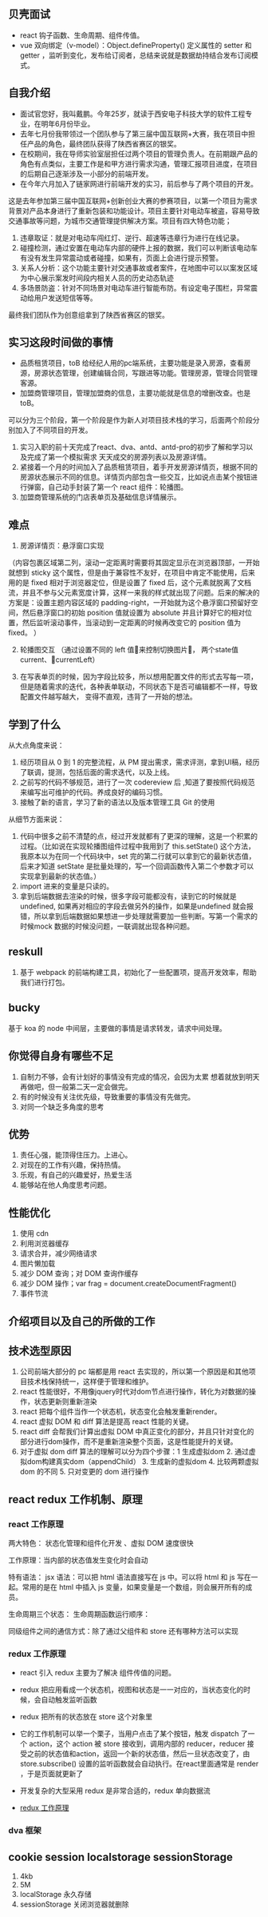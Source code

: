 ## 贝壳面试

- react  钩子函数、生命周期、组件传值。
- vue 双向绑定（v-model）：Object.defineProperty() 定义属性的 setter 和 getter ，监听到变化，发布给订阅者，总结来说就是数据劫持结合发布订阅模式。

## 自我介绍

- 面试官您好，我叫戴鹏。今年25岁，就读于西安电子科技大学的软件工程专业，在明年6月份毕业。
- 去年七月份我带领过一个团队参与了第三届中国互联网+大赛，我在项目中担任产品的角色，最终团队获得了陕西省赛区的银奖。
- 在校期间，我在导师实验室层担任过两个项目的管理负责人。在前期跟产品的角色有点类似，主要工作是和甲方进行需求沟通，管理汇报项目进度，在项目的后期自己逐渐涉及一小部分的前端开发。
- 在今年六月加入了链家网进行前端开发的实习，前后参与了两个项目的开发。


这是去年参加第三届中国互联网+创新创业大赛的参赛项目，以第一个项目为需求背景对产品本身进行了重新包装和功能设计。项目主要针对电动车被盗，容易导致交通事故等问题，为城市交通管理提供解决方案。项目有四大特色功能；
1. 违章取证：就是对电动车闯红灯、逆行、超速等违章行为进行在线记录。
2. 碰撞检测，通过安置在电动车内部的硬件上报的数据，我们可以判断该电动车有没有发生异常震动或者碰撞，如果有，页面上会进行提示预警。
3. 关系人分析：这个功能主要针对交通事故或者案件，在地图中可以以案发区域为中心展示案发时间段内相关人员的历史动态轨迹
4. 多场景防盗：针对不同场景对电动车进行智能布防。有设定电子围栏，异常震动给用户发送短信等等。

最终我们团队作为创意组拿到了陕西省赛区的银奖。


## 实习这段时间做的事情

- 品质租赁项目，toB 给经纪人用的pc端系统，主要功能是录入房源，查看房源，房源状态管理，创建编辑合同，写跟进等功能。管理房源，管理合同管理客源。
- 加盟商管理项目，管理加盟商的信息，主要功能就是信息的增删改查。也是 toB。

可以分为三个阶段，第一个阶段是作为新人对项目技术栈的学习，后面两个阶段分别加入了不同项目的开发。
1. 实习入职的前十天完成了react、dva、antd、antd-pro的初步了解和学习以及完成了第一个模拟需求
天天成交的房源列表以及房源详情。
2. 紧接着一个月的时间加入了品质租赁项目，着手开发房源详情页，根据不同的房源状态展示不同的信息。详情页内部包含一些交互，比如说点击某个按钮进行弹窗，自己动手封装了第一个 react 组件：轮播图。
3. 加盟商管理系统的门店表单页及基础信息详情展示。

## 难点

1. 房源详情页：悬浮窗口实现

（内容包裹区域第二列，滚动一定距离时需要将其固定显示在浏览器顶部，一开始就想到 sticky 这个属性，但是由于兼容性不友好，在项目中肯定不能使用，后来用的是 fixed 相对于浏览器定位，但是设置了 fixed 后，这个元素就脱离了文档流，并且不参与父元素宽度计算，这样一来我的样式就出现了问题。后来的解决的方案是：设置主题内容区域的 padding-right，一开始就为这个悬浮窗口预留好空间，然后悬浮窗口的初始 position 值就设置为 absolute 并且计算好它的相对位置，然后监听滚动事件，当滚动到一定距离的时候再改变它的 position 值为 fixed。 ）

2. 轮播图交互 （通过设置不同的 left 值来控制切换图片， 两个state值 current、currentLeft）

3. 在写表单页的时候，因为字段比较多，所以想用配置文件的形式去写每一项，但是随着需求的迭代，各种表单联动，不同状态下是否可编辑都不一样，导致配置文件越写越大， 变得不直观，违背了一开始的想法。

## 学到了什么

从大点角度来说：
1. 经历项目从 0 到 1 的完整流程，从 PM 提出需求，需求评测，拿到UI稿，经历了联调，提测，包括后面的需求迭代，以及上线。
2. 之前写的代码不够规范，进行了一次 codereview 后 ,知道了要按照代码规范来编写出可维护的代码。养成良好的编码习惯。
3. 接触了新的语言，学习了新的语法以及版本管理工具 Git 的使用

从细节方面来说：

1. 代码中很多之前不清楚的点，经过开发就都有了更深的理解，这是一个积累的过程。（比如说在实现轮播图组件过程中我用到了
this.setState() 这个方法，我原本以为在同一个代码块中，set 完的第二行就可以拿到它的最新状态值，后来才知道 setState 是批量处理的，写一个回调函数传入第二个参数才可以实现拿到最新的状态值。）
2. import 进来的变量是只读的。
3. 拿到后端数据去渲染的时候，很多字段可能都没有，读到它的时候就是 undefined, 如果再对相应的字段去做另外的操作，如果是undefined 就会报错，所以拿到后端数据如果想进一步处理就需要加一些判断。写第一个需求的时候mock 数据的时候没问题，一联调就出现各种问题。

## reskull

1. 基于 webpack 的前端构建工具，初始化了一些配置项，提高开发效率，帮助我们进行打包。

## bucky

基于 koa 的 node 中间层，主要做的事情是请求转发，请求中间处理。

## 你觉得自身有哪些不足

1. 自制力不够，会有计划好的事情没有完成的情况，会因为太累 想着就放到明天再做吧，但一般第二天一定会做完。
3. 有的时候没有关注优先级，导致重要的事情没有先做完。
4. 对同一个缺乏多角度的思考

## 优势

1. 责任心强，能顶得住压力。上进心。
2. 对现在的工作有兴趣，保持热情。
3. 乐观，有自己的兴趣爱好，热爱生活
4. 能够站在他人角度思考问题。

## 性能优化 

1. 使用 cdn
2. 利用浏览器缓存
3. 请求合并，减少网络请求
4. 图片懒加载
5. 减少 DOM 查询；对 DOM 查询作缓存
6. 减少 DOM 操作；var frag = document.createDocumentFragment()
7. 事件节流
## 介绍项目以及自己的所做的工作

## 技术选型原因

1. 公司前端大部分的 pc 端都是用 react 去实现的，所以第一个原因是和其他项目技术栈保持统一，这样便于管理和维护。
2. react 性能很好，不用像jquery时代对dom节点进行操作，转化为对数据的操作，状态更新则重新渲染
3. react 把每个组件当作一个状态机，状态变化会触发重新render。
4. react 虚拟 DOM 和 diff 算法是提高 react 性能的关键。
5. react diff 会帮我们计算出虚拟 DOM 中真正变化的部分，并且只针对变化的部分进行dom操作，而不是重新渲染整个页面，这是性能提升的关键。
6. 对于虚拟 dom diff 算法的理解可以分为四个步骤：1 生成虚拟dom 2. 通过虚拟dom构建真实dom（appendChild） 3. 生成新的虚拟dom 4. 比较两颗虚拟dom 的不同  5. 只对变更的 dom 进行操作 

## react redux 工作机制、原理

### react 工作原理 

两大特色： 状态化管理和组件化开发 、虚拟 DOM 速度很快

工作原理：当内部的状态值发生变化时会自动

特有语法： jsx 语法：可以把 html 语法直接写在 js 中。可以将 html 和 js 写在一起。常用的是在 html 中插入 js 变量，如果变量是一个数组，则会展开所有的成员。

生命周期三个状态：
生命周期函数运行顺序：

同级组件之间的通信方式：除了通过父组件和 store 还有哪种方法可以实现

### redux 工作原理

- react 引入 redux 主要为了解决 组件传值的问题。
- redux 把应用看成一个状态机，视图和状态是一一对应的，当状态变化的时候，会自动触发监听函数
- redux 把所有的状态放在 store 这个对象里
- 它的工作机制可以举一个栗子，当用户点击了某个按钮，触发 dispatch 了一个 action，这个 action 被 store 接收到，调用内部的 reducer，reducer 接受之前的状态值和action，返回一个新的状态值，然后一旦状态改变了，由 store.subscribe() 设置的监听函数就会自动执行。在react里面通常是 render ，于是页面就更新了
- 开发复杂的大型采用 redux 是非常合适的，redux 单向数据流

- [redux 工作原理](https://segmentfault.com/a/1190000004236064)

### dva 框架

## cookie session localstorage sessionStorage

1. 4kb
2. 5M
3. localStorage 永久存储
4. sessionStorage 关闭浏览器就删除
